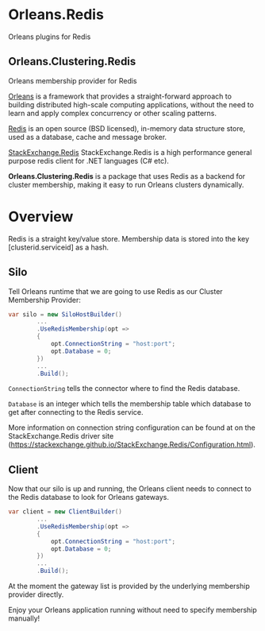 # Orleans.Redis
Orleans plugins for Redis

## Orleans.Clustering.Redis
Orleans membership provider for Redis

[Orleans](https://github.com/dotnet/orleans) is a framework that provides a straight-forward approach to building distributed high-scale computing applications, without the need to learn and apply complex concurrency or other scaling patterns. 

[Redis](https://redis.io/) is an open source (BSD licensed), in-memory data structure store, used as a database, cache and message broker.

[StackExchange.Redis](https://stackexchange.github.io/StackExchange.Redis/) StackExchange.Redis is a high performance general purpose redis client for .NET languages (C# etc).

**Orleans.Clustering.Redis** is a package that uses Redis as a backend for cluster membership, making it easy to run Orleans clusters dynamically.
<!--
# TL;DR

If you want to quickly test it, clone this repo and go to the [Samples Directory](https://github.com/OrleansContrib/Orleans.Clustering.Redis/tree/master/samples) for instructions on how to run a sample cluster.
-->
# Overview

Redis is a straight key/value store. Membership data is stored into the key [clusterid.serviceid] as a hash.
<!--
# Installation

Installation is performed via [NuGet](https://www.nuget.org/packages?q=Orleans.Clustering.Redis)

From Package Manager:

> PS> Install-Package Orleans.Clustering.Redis

.Net CLI:

> \# dotnet add package Orleans.Clustering.Redis

# Configuration

A functional Redis database is required for this provider to work.
-->
## Silo
Tell Orleans runtime that we are going to use Redis as our Cluster Membership Provider:

```cs
var silo = new SiloHostBuilder()
        ...
        .UseRedisMembership(opt =>
        {
            opt.ConnectionString = "host:port";
            opt.Database = 0;
        })
        ...
        .Build();
``` 

`ConnectionString` tells the connector where to find the Redis database.

`Database` is an integer which tells the membership table which database to get after connecting to the Redis service.

More information on connection string configuration can be found at on the StackExchange.Redis driver site (https://stackexchange.github.io/StackExchange.Redis/Configuration.html).

## Client

Now that our silo is up and running, the Orleans client needs to connect to the Redis database to look for Orleans gateways.

```cs
var client = new ClientBuilder()
        ...
        .UseRedisMembership(opt =>
        {
            opt.ConnectionString = "host:port";
            opt.Database = 0;
        })
        ...
        .Build();
```

At the moment the gateway list is provided by the underlying membership provider directly.

Enjoy your Orleans application running without need to specify membership manually!
